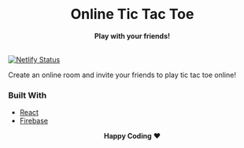 <div align="center">
  <br>
  <h1>Online Tic Tac Toe</h1>
  <strong>Play with your friends!</strong>
</div>
<br>
<p align="center">
  
[![Netlify Status](https://api.netlify.com/api/v1/badges/4e065c22-cbbd-4f50-9d6d-470fc1731e81/deploy-status)](https://app.netlify.com/sites/tic-tac-toe-fin/deploys)

</p>

Create an online room and invite your friends to play tic tac toe online!

### Built With

- [React](https://reactjs.org/)
- [Firebase](https://firebase.google.com/)



<p align="center">
  <strong>Happy Coding</strong> ❤️
</p>
